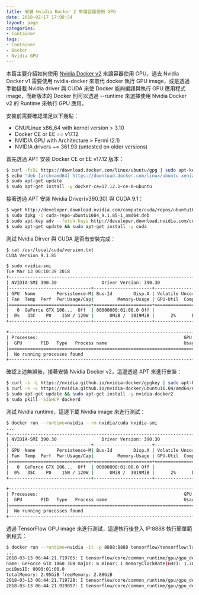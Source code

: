```yaml
---
title: 安裝 Nvidia Docker 2 來讓容器使用 GPU
date: 2018-02-17 17:08:54
layout: page
categories:
- Container
tags:
- Container
- Docker
- Nvidia GPU
---
```

本篇主要介紹如何使用 [Nvidia Docker v2](https://github.com/NVIDIA/nvidia-docker) 來讓容器使用 GPU，過去 Nvidia Docker v1 需要使用 nvidia-docker 來取代 docker 執行 GPU image，或是透過手動掛載 Nvidia driver 與 CUDA 來使 Docker 能夠編譯與執行 GPU 應用程式 image，而新版本的 Docker 則可以透過 --runtime 來選擇使用 Nvidia Docker v2 的 Runtime 來執行 GPU 應用。

<!--more-->

安裝前需要確認滿足以下幾點：
* GNU/Linux x86_64 with kernel version > 3.10
* Docker CE or EE == v17.12
* NVIDIA GPU with Architecture > Fermi (2.1)
* NVIDIA drivers ~= 361.93 (untested on older versions)

首先透過 APT 安裝 Docker CE or EE v17.12 版本：
```sh
$ curl -fsSL https://download.docker.com/linux/ubuntu/gpg | sudo apt-key add -
$ echo "deb [arch=amd64] https://download.docker.com/linux/ubuntu xenial edge" | sudo tee /etc/apt/sources.list.d/docker.list
$ sudo apt-get update
$ sudo apt-get install -y docker-ce=17.12.1~ce-0~ubuntu
```

接著透過 APT 安裝 Nvidia Driver(v390.30) 與 CUDA 9.1：
```sh
$ wget http://developer.download.nvidia.com/compute/cuda/repos/ubuntu1604/x86_64/cuda-repo-ubuntu1604_9.1.85-1_amd64.deb
$ sudo dpkg -i cuda-repo-ubuntu1604_9.1.85-1_amd64.deb
$ sudo apt-key adv --fetch-keys http://developer.download.nvidia.com/compute/cuda/repos/ubuntu1604/x86_64/7fa2af80.pub
$ sudo apt-get update && sudo apt-get install -y cuda
```

測試 Nvidia Dirver 與 CUDA 是否有安裝完成：
```sh
$ cat /usr/local/cuda/version.txt
CUDA Version 9.1.85

$ sudo nvidia-smi
Tue Mar 13 06:10:39 2018
+-----------------------------------------------------------------------------+
| NVIDIA-SMI 390.30                 Driver Version: 390.30                    |
|-------------------------------+----------------------+----------------------+
| GPU  Name        Persistence-M| Bus-Id        Disp.A | Volatile Uncorr. ECC |
| Fan  Temp  Perf  Pwr:Usage/Cap|         Memory-Usage | GPU-Util  Compute M. |
|===============================+======================+======================|
|   0  GeForce GTX 106...  Off  | 00000000:01:00.0 Off |                  N/A |
|  0%   33C    P0    15W / 120W |      0MiB /  3019MiB |      2%      Default |
+-------------------------------+----------------------+----------------------+

+-----------------------------------------------------------------------------+
| Processes:                                                       GPU Memory |
|  GPU       PID   Type   Process name                             Usage      |
|=============================================================================|
|  No running processes found                                                 |
+-----------------------------------------------------------------------------+
```

確認上述無誤後，接著安裝 Nvidia Docker v2，這邊透過 APT 來進行安裝：
```sh
$ curl -s -L https://nvidia.github.io/nvidia-docker/gpgkey | sudo apt-key add -
$ curl -s -L https://nvidia.github.io/nvidia-docker/ubuntu16.04/amd64/nvidia-docker.list | sudo tee /etc/apt/sources.list.d/nvidia-docker.list
$ sudo apt-get update && sudo apt-get install -y nvidia-docker2
$ sudo pkill -SIGHUP dockerd
```

測試 Nvidia runtime，這邊下載 Nvidia image 來進行測試：
```sh
$ docker run --runtime=nvidia --rm nvidia/cuda nvidia-smi
...
+-----------------------------------------------------------------------------+
| NVIDIA-SMI 390.30                 Driver Version: 390.30                    |
|-------------------------------+----------------------+----------------------+
| GPU  Name        Persistence-M| Bus-Id        Disp.A | Volatile Uncorr. ECC |
| Fan  Temp  Perf  Pwr:Usage/Cap|         Memory-Usage | GPU-Util  Compute M. |
|===============================+======================+======================|
|   0  GeForce GTX 106...  Off  | 00000000:01:00.0 Off |                  N/A |
|  0%   35C    P0    15W / 120W |      0MiB /  3019MiB |      2%      Default |
+-------------------------------+----------------------+----------------------+

+-----------------------------------------------------------------------------+
| Processes:                                                       GPU Memory |
|  GPU       PID   Type   Process name                             Usage      |
|=============================================================================|
|  No running processes found                                                 |
+-----------------------------------------------------------------------------+
```

透過 TensorFlow GPU image 來進行測試，這邊執行後登入 IP:8888 執行簡單範例程式：
```sh
$ docker run --runtime=nvidia -it -p 8888:8888 tensorflow/tensorflow:latest-gpu
...
2018-03-13 06:44:21.719705: I tensorflow/core/common_runtime/gpu/gpu_device.cc:1212] Found device 0 with properties:
name: GeForce GTX 1060 3GB major: 6 minor: 1 memoryClockRate(GHz): 1.7845
pciBusID: 0000:01:00.0
totalMemory: 2.95GiB freeMemory: 2.88GiB
2018-03-13 06:44:21.719728: I tensorflow/core/common_runtime/gpu/gpu_device.cc:1312] Adding visible gpu devices: 0
2018-03-13 06:44:21.919097: I tensorflow/core/common_runtime/gpu/gpu_device.cc:993] Creating TensorFlow device (/job:localhost/replica:0/task:0/device:GPU:0 with 2598 MB memory) -> physical GPU (device: 0, name: GeForce GTX 1060 3GB, pci bus id: 0000:01:00.0, compute capability: 6.1)
```
